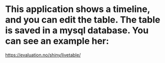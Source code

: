 # This application shows a timeline, and you can edit the table. The table is saved in a mysql database. You can see an example her:

https://evaluation.no/shiny/livetable/